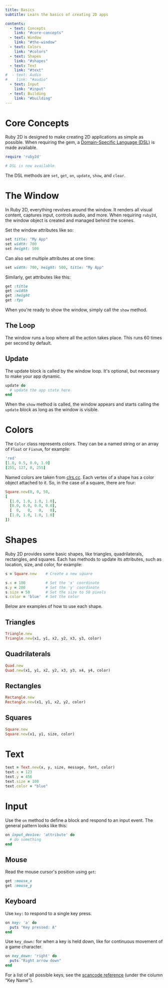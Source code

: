 ```yaml
---
title: Basics
subtitle: Learn the basics of creating 2D apps

contents:
  - text: Concepts
    link: "#core-concepts"
  - text: Window
    link: "#the-window"
  - text: Colors
    link: "#colors"
  - text: Shapes
    link: "#shapes"
  - text: Text
    link: "#text"
#  - text: Audio
#    link: "#audio"
  - text: Input
    link: "#input"
  - text: Building
    link: "#building"
---
```


# Core Concepts

Ruby 2D is designed to make creating 2D applications as simple as possible. When requiring the gem, a [Domain-Specific Language (DSL)](https://en.wikipedia.org/wiki/Domain-specific_language) is made available.

```ruby
require 'ruby2d'

# DSL is now available
```

The DSL methods are `set`, `get`, `on`, `update`, `show`, and `clear`.


# The Window

In Ruby 2D, everything revolves around the window. It renders all visual content, captures input, controls audio, and more. When requiring `ruby2d`, the window object is created and managed behind the scenes.

Set the window attributes like so:

```ruby
set title: "My App"
set width: 700
set height: 500
```

Can also set multiple attributes at one time:

```ruby
set width: 700, height: 500, title: "My App"
```

Similarly, get attributes like this:

```ruby
get :title
get :width
get :height
get :fps
```

When you're ready to show the window, simply call the `show` method.

## The Loop

The window runs a loop where all the action takes place. This runs 60 times per second by default.

## Update

The update block is called by the window loop. It's optional, but necessary to make your app dynamic.

```ruby
update do
  # update the app state here
end
```

When the `show` method is called, the window appears and starts calling the `update` block as long as the window is visible.

# Colors

The `Color` class represents colors. They can be a named string or an array of `Float` or `Fixnum`, for example:

```ruby
'red'  
[1.0, 0.5, 0.0, 1.0]
[255, 127, 0, 255]
```

Named colors are taken from [clrs.cc](http://clrs.cc). Each vertex of a shape has a color object attached to it. So, in the case of a square, there are four:

```ruby
Square.new(0, 0, 50,
[
  [1.0, 1.0, 1.0, 1.0],
  [0.0, 0.0, 0.0, 0.0],
  [  0,   0,   0,   0],
  [1.0, 1.0, 1.0, 1.0]
])
```


# Shapes

Ruby 2D provides some basic shapes, like triangles, quadrilaterals, rectangles, and squares. Each has methods to update its attributes, such as location, size, and color, for example:

```ruby
s = Square.new    # Create a new square

s.x = 100         # Set the 'x' coordinate
s.y = 200         # Set the 'y' coordinate
s.size = 50       # Set the size to 50 pixels
s.color = 'blue'  # Set the color
```

Below are examples of how to use each shape.

## Triangles

```ruby
Triangle.new
Triangle.new(x1, y1, x2, y2, x3, y3, color)
```

## Quadrilaterals

```ruby
Quad.new
Quad.new(x1, y1, x2, y2, x3, y3, x4, y4, color)
```

## Rectangles

```ruby
Rectangle.new
Rectangle.new(x1, y1, x2, y2, color)
```

## Squares

```ruby
Square.new
Square.new(x1, y1, size, color)
```


# Text

```ruby
text = Text.new(x, y, size, message, font, color)
text.x = 123
text.y = 456
text.size = 100
text.color = "blue"
```

<!--
# Audio

Ruby 2D can play all types of audio.

## Sounds

In Ruby 2D, sounds are short audio samples. You might use the `Sound`class to create an effect, like a crash or snare drum.

```ruby
snd = Sound.new(file_path)
snd.play
snd.stop
```

## Music

`Music` are longer audio samples, like a song you might play in the background.

```ruby
mus = Music.new(file_path)
mus.play
mus.pause
mus.resume
mus.stop
mus.fadeout(ms)  # the duration in milliseconds
```
-->


# Input

Use the `on` method to define a block and respond to an input event. The general pattern looks like this:

```ruby
on input_device: 'attribute' do
  # do something
end
```

## Mouse

Read the mouse cursor's position using `get`:

```ruby
get :mouse_x
get :mouse_y
```

<!--
Then capture and respond to input like so:

```ruby
on mouse: 'left' do
  puts "Left mouse button clicked"
end
```

Here are the available input strings:

```ruby
'left'
'right'
'down'   # left mouse button press...
'up'     # ...and release
'any'    # any button press
```
-->

## Keyboard

Use `key:` to respond to a single key press.

```ruby
on key: 'a' do
  puts "Key pressed: A"
end
```

Use `key_down:` for when a key is held down, like for continuous movement of a game character.

```ruby
on key_down: 'right' do
  puts "Right arrow down"
end
```

For a list of all possible keys, see the [scancode reference](https://wiki.libsdl.org/SDL_Scancode) (under the column "Key Name").


<!--
# Building

Building, releasing, and distributing apps.

```bash
ruby2d build native app.rb
```

```bash
ruby2d build web app.rb
```

```bash
ruby2d package app.rb
ruby2d package app
```

```bash
ruby2d build web electron app.rb
```


# The Classical Approach

While using the DSL can get you started quickly, keeping the scope clean and focusing on classes to organize stuff might make more sense for your project. Alternatively, you can skip the DSL and use a pure object-oriented approach. Simply require `ruby2d/base` instead of just `ruby2d`.

Classical would look like this, explicitly creating and calling methods on the window:

```ruby
require 'ruby2d/base'

window = Window.new(width: 300, height: 200)

square = Square.new
square.color = 'red'

window.add(square)
window.show
```
-->
